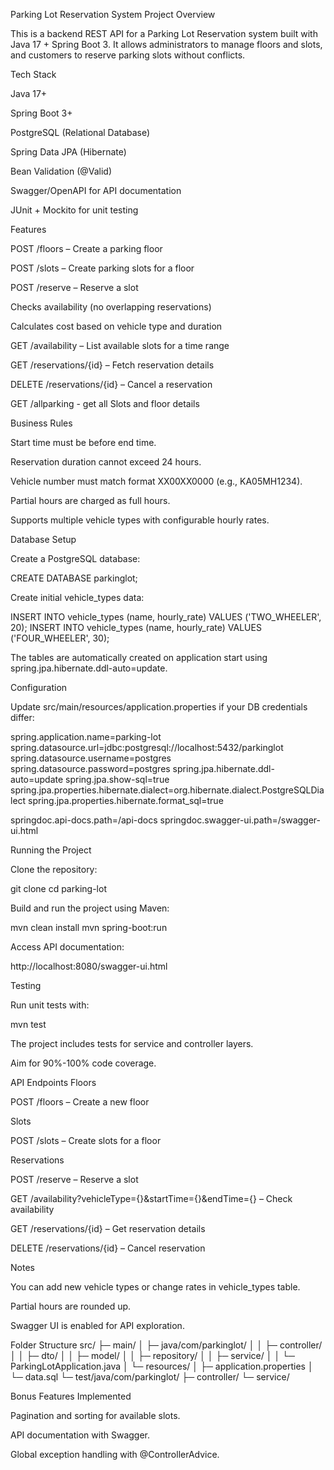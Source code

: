 Parking Lot Reservation System
Project Overview

This is a backend REST API for a Parking Lot Reservation system built with Java 17 + Spring Boot 3.
It allows administrators to manage floors and slots, and customers to reserve parking slots without conflicts.

Tech Stack

Java 17+

Spring Boot 3+

PostgreSQL (Relational Database)

Spring Data JPA (Hibernate)

Bean Validation (@Valid)

Swagger/OpenAPI for API documentation

JUnit + Mockito for unit testing

Features

POST /floors – Create a parking floor

POST /slots – Create parking slots for a floor

POST /reserve – Reserve a slot

Checks availability (no overlapping reservations)

Calculates cost based on vehicle type and duration

GET /availability – List available slots for a time range

GET /reservations/{id} – Fetch reservation details

DELETE /reservations/{id} – Cancel a reservation

GET /allparking - get all Slots and floor details

Business Rules

Start time must be before end time.

Reservation duration cannot exceed 24 hours.

Vehicle number must match format XX00XX0000 (e.g., KA05MH1234).

Partial hours are charged as full hours.

Supports multiple vehicle types with configurable hourly rates.

Database Setup

Create a PostgreSQL database:

CREATE DATABASE parkinglot;


Create initial vehicle_types data:

INSERT INTO vehicle_types (name, hourly_rate) VALUES ('TWO_WHEELER', 20);
INSERT INTO vehicle_types (name, hourly_rate) VALUES ('FOUR_WHEELER', 30);


The tables are automatically created on application start using spring.jpa.hibernate.ddl-auto=update.

Configuration

Update src/main/resources/application.properties if your DB credentials differ:

spring.application.name=parking-lot
spring.datasource.url=jdbc:postgresql://localhost:5432/parkinglot
spring.datasource.username=postgres
spring.datasource.password=postgres
spring.jpa.hibernate.ddl-auto=update
spring.jpa.show-sql=true
spring.jpa.properties.hibernate.dialect=org.hibernate.dialect.PostgreSQLDialect
spring.jpa.properties.hibernate.format_sql=true

springdoc.api-docs.path=/api-docs
springdoc.swagger-ui.path=/swagger-ui.html

Running the Project

Clone the repository:

git clone <your-repo-link>
cd parking-lot


Build and run the project using Maven:

mvn clean install
mvn spring-boot:run


Access API documentation:

http://localhost:8080/swagger-ui.html

Testing

Run unit tests with:

mvn test


The project includes tests for service and controller layers.

Aim for 90%-100% code coverage.

API Endpoints
Floors

POST /floors – Create a new floor

Slots

POST /slots – Create slots for a floor

Reservations

POST /reserve – Reserve a slot

GET /availability?vehicleType={}&startTime={}&endTime={} – Check availability

GET /reservations/{id} – Get reservation details

DELETE /reservations/{id} – Cancel reservation

Notes

You can add new vehicle types or change rates in vehicle_types table.

Partial hours are rounded up.

Swagger UI is enabled for API exploration.

Folder Structure
src/
├─ main/
│   ├─ java/com/parkinglot/
│   │   ├─ controller/
│   │   ├─ dto/
│   │   ├─ model/
│   │   ├─ repository/
│   │   ├─ service/
│   │   └─ ParkingLotApplication.java
│   └─ resources/
│       ├─ application.properties
│       └─ data.sql
└─ test/java/com/parkinglot/
├─ controller/
└─ service/

Bonus Features Implemented

Pagination and sorting for available slots.

API documentation with Swagger.

Global exception handling with @ControllerAdvice.